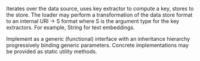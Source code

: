 Iterates over the data source, uses key extractor to compute a key, stores to the store.
The loader may perform a transformation of the data store format to an internal URI -> S format where S is the argument type for the key extractors. 
For example, String for text embeddings. 

Implement as a generic (functional) interface with an inheritance hierarchy progressively binding generic parameters. 
Concrete implementations may be provided as static utility methods.